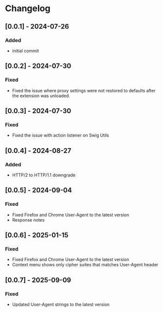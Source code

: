# Changelog

## [0.0.1] - 2024-07-26

### Added
- initial commit

## [0.0.2] - 2024-07-30

### Fixed
- Fixed the issue where proxy settings were not restored to defaults after the extension was unloaded.

## [0.0.3] - 2024-07-30

### Fixed
- Fixed the issue with action listener on Swig Utils

## [0.0.4] - 2024-08-27

### Added
- HTTP/2 to HTTP/1.1 downgrade

## [0.0.5] - 2024-09-04

### Fixed 
- Fixed Firefox and Chrome User-Agent to the latest version
- Response notes

## [0.0.6] - 2025-01-15

### Fixed
- Fixed Firefox and Chrome User-Agent to the latest version
- Context menu shows only cipher suites that matches User-Agent header

## [0.0.7] - 2025-09-09

### Fixed
- Updated User-Agent strings to the latest version